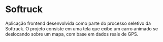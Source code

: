 # Softruck

Aplicação frontend desenvolvida como parte do processo seletivo da Softruck. O projeto consiste em uma tela que exibe um carro animado se deslocando sobre um mapa, com base em dados reais de GPS.
